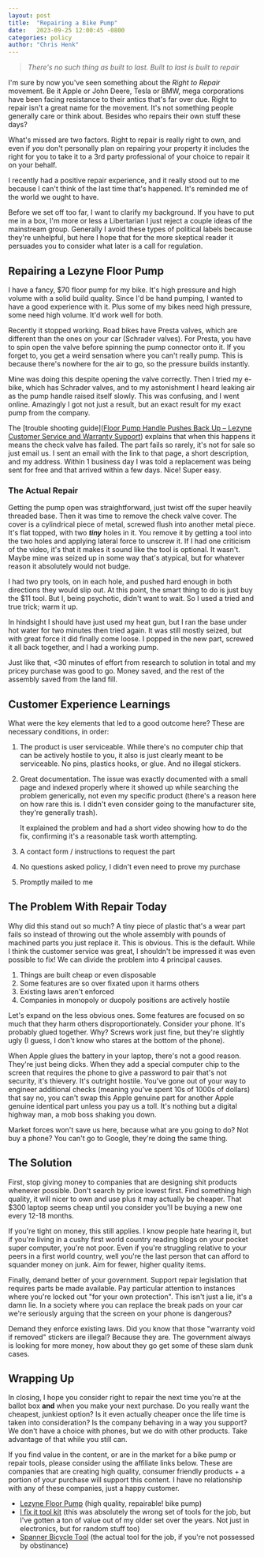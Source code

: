 ```yaml
---
layout: post
title:  "Repairing a Bike Pump"
date:   2023-09-25 12:00:45 -0800
categories: policy
author: "Chris Henk"
---
```


> *There's no such thing as built to last. Built to last is built to repair*

I'm sure by now you've seen something about the *Right to Repair* movement. Be it Apple or John Deere, Tesla or BMW, mega corporations have been facing resistance to their antics that's far over due. Right to repair isn't a great name for the movement. It's not something people generally care or think about. Besides who repairs their own stuff these days?

What's missed are two factors. Right to repair is really right to own, and even if *you* don't personally plan on repairing your property it includes the right for you to take it to a 3rd party professional of your choice to repair it on your behalf.

I recently had a positive repair experience, and it really stood out to me because I can't think of the last time that's happened. It's reminded me of the world we ought to have.

Before we set off too far, I want to clarify my background. If you have to put me in a box, I'm more or less a Libertarian I just reject a couple ideas of the mainstream group. Generally I avoid these types of political labels because they're unhelpful, but here I hope that for the more skeptical reader it persuades you to consider what later is a call for regulation.

## Repairing a Lezyne Floor Pump

I have a fancy, $70 floor pump for my bike. It's high pressure and high volume with a solid build quality. Since I'd be hand pumping, I wanted to have a good experience with it. Plus some of my bikes need high pressure, some need high volume. It'd work well for both.

Recently it stopped working. Road bikes have Presta valves, which are different than the ones on your car (Schrader valves). For Presta, you have to spin open the valve before spinning the pump connector onto it. If you forget to, you get a weird sensation where you can't really pump. This is because there's nowhere for the air to go, so the pressure builds instantly.

Mine was doing this despite opening the valve correctly. Then I tried my e-bike, which has Schrader valves, and to my astonishment I heard leaking air as the pump handle raised itself slowly. This was confusing, and I went online. Amazingly I got not just a result, but an exact result for my exact pump from the company.

The [trouble shooting guide]([Floor Pump Handle Pushes Back Up – Lezyne Customer Service and Warranty Support](https://support.lezyne.com/hc/en-us/articles/360002050973-Floor-Pump-Handle-Pushes-Back-Up)) explains that when this happens it means the check valve has failed. The part fails so rarely, it's not for sale so just email us. I sent an email with the link to that page, a short description, and my address. Within 1 business day I was told a replacement was being sent for free and that arrived within a few days. Nice! Super easy.

### The Actual Repair

Getting the pump open was straightforward, just twist off the super heavily threaded base. Then it was time to remove the check valve cover. The cover is a cylindrical piece of metal, screwed flush into another metal piece. It's flat topped, with two ***tiny*** holes in it. You remove it by getting a tool into the two holes and applying lateral force to unscrew it. If I had one criticism of the video, it's that it makes it sound like the tool is optional. It wasn't. Maybe mine was seized up in some way that's atypical, but for whatever reason it absolutely would not budge.

I had two pry tools, on in each hole, and pushed hard enough in both directions they would slip out. At this point, the smart thing to do is just buy the $11 tool. But I, being psychotic, didn't want to wait. So I used a tried and true trick; warm it up.

In hindsight I should have just used my heat gun, but I ran the base under hot water for two minutes then tried again. It was still mostly seized, but with great force it did finally come loose. I popped in the new part, screwed it all back together, and I had a working pump.

Just like that, <30 minutes of effort from research to solution in total and my pricey purchase was good to go. Money saved, and the rest of the assembly saved from the land fill.

## Customer Experience Learnings

What were the key elements that led to a good outcome here? These are necessary conditions, in order:

1. The product is user serviceable. While there's no computer chip that can be actively hostile to you, it also is just clearly meant to be serviceable. No pins, plastics hooks, or glue. And no illegal stickers.

2. Great documentation. The issue was exactly documented with a small page and indexed properly where it showed up while searching the problem generically, not even my specific product (there's a reason here on how rare this is. I didn't even consider going to the manufacturer site, they're generally trash).

   It explained the problem and had a short video showing how to do the fix, confirming it's a reasonable task worth attempting.

3. A contact form / instructions to request the part

4. No questions asked policy, I didn't even need to prove my purchase

5. Promptly mailed to me

## The Problem With Repair Today

Why did this stand out so much? A tiny piece of plastic that's a wear part fails so instead of throwing out the whole assembly with pounds of machined parts you just replace it. This is obvious. This is the default. While I think the customer service was great, I shouldn't be impressed it was even possible to fix! We can divide the problem into 4 principal causes.

1. Things are built cheap or even disposable
2. Some features are so over fixated upon it harms others
3. Existing laws aren't enforced
4. Companies in monopoly or duopoly positions are actively hostile

Let's expand on the less obvious ones. Some features are focused on so much that they harm others disproportionately. Consider your phone. It's probably glued together. Why? Screws work just fine, but they're slightly ugly (I guess, I don't know who stares at the bottom of the phone).

When Apple glues the battery in your laptop, there's not a good reason. They're just being dicks. When they add a special computer chip to the screen that requires the phone to give a password to pair that's not security, it's thievery. It's outright hostile. You've gone out of your way to engineer additional checks (meaning you've spent 10s of 1000s of dollars) that say no, you can't swap this Apple genuine part for another Apple genuine identical part unless you pay us a toll. It's nothing but a digital highway man, a mob boss shaking you down.

Market forces won't save us here, because what are you going to do? Not buy a phone? You can't go to Google, they're doing the same thing.

## The Solution

First, stop giving money to companies that are designing shit products whenever possible. Don't search by price lowest first. Find something high quality, it will nicer to own and use plus it may actually be cheaper. That $300 laptop seems cheap until you consider you'll be buying a new one every 12-18 months.

If you're tight on money, this still applies. I know people hate hearing it, but if you're living in a cushy first world country reading blogs on your pocket super computer, you're not poor. Even if you're struggling relative to your peers in a first world country, well you're the last person that can afford to squander money on junk. Aim for fewer, higher quality items.

Finally, demand better of your government. Support repair legislation that requires parts be made available. Pay particular attention to instances where you're locked out "for your own protection". This isn't just a lie, it's a damn lie. In a society where you can replace the break pads on your car we're seriously arguing that the screen on your phone is dangerous?

Demand they enforce existing laws. Did you know that those "warranty void if removed" stickers are illegal? Because they are. The government always is looking for more money, how about they go get some of these slam dunk cases. 

## Wrapping Up

In closing, I hope you consider right to repair the next time you're at the ballot box **and** when you make your next purchase. Do you really want the cheapest, junkiest option? Is it even actually cheaper once the life time is taken into consideration? Is the company behaving in a way you support? We don't have a choice with phones, but we do with other products. Take advantage of that while you still can.

If you find value in the content, or are in the market for a bike pump or repair tools, please consider using the affiliate links below. These are companies that are creating high quality, consumer friendly products + a portion of your purchase will support this content. I have no relationship with any of these companies, just a happy customer.

- [Lezyne Floor Pump](https://www.amazon.com/LEZYNE-Steel-Drive-Floor-Gloss/dp/B07CQ2HLF2/ref=sr_1_5?crid=A5879KKMHQX2&amp;keywords=lezyne+floor+pump&amp;qid=1695693494&amp;sprefix=lezyne+floor+pump%252Caps%252C145&amp;sr=8-5&_encoding=UTF8&tag=ghastlypropos-20&linkCode=ur2&linkId=e0db55127e8fc600411b089d0424006c&camp=1789&creative=9325) (high quality, repairable! bike pump)
- [I fix it tool kit](https://www.amazon.com/iFixit-Pro-Tech-Toolkit-Electronics/dp/B01GF0KV6G/ref=sr_1_3?crid=Z75G04XGVOUV&amp;keywords=ifixit+tool+kit&amp;qid=1695693639&amp;sprefix=i+fix+it%252Caps%252C161&amp;sr=8-3&_encoding=UTF8&tag=ghastlypropos-20&linkCode=ur2&linkId=7e660bce01a81f36968f7c19933fecf3&camp=1789&creative=9325) (this was absolutely the wrong set of tools for the job, but I've gotten a ton of value out of my older set over the years. Not just in electronics, but for random stuff too)
- [Spanner Bicycle Tool](https://www.amazon.com/Park-Tool-SPA-2-Cluster-Spanner/dp/B001B6LNRQ/ref=sr_1_6?crid=3NW2RZYX0L4LZ&amp;keywords=park%252Btool%252Bspanner%252Bwrench&amp;qid=1695693688&amp;sprefix=park%252Btool%252Bspanner%252Caps%252C142&amp;sr=8-6&amp;th=1&_encoding=UTF8&tag=ghastlypropos-20&linkCode=ur2&linkId=8c59c93909024b480d1f9615228a4027&camp=1789&creative=9325") (the actual tool for the job, if you're not possessed by obstinance)
